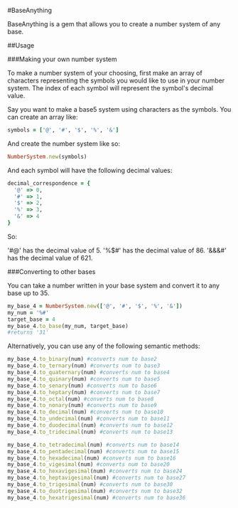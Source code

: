 #BaseAnything

BaseAnything is a gem that allows you to create a number system of any base.

##Usage

###Making your own number system

To make a number system of your choosing, first make an array of characters representing the symbols you would like to use in your number system. The index of each symbol will represent the symbol's decimal value.

Say you want to make a base5 system using characters as the symbols. You can create an array like:

```ruby
symbols = ['@', '#', '$', '%', '&']
```
And create the number system like so:

```ruby
NumberSystem.new(symbols)
```

And each symbol will have the following decimal values:

```ruby
decimal_correspondence = {
  '@' => 0,
  '#' => 1,
  '$' => 2,
  '%' => 3,
  '&' => 4
}
```
So:

'#@' has the decimal value of 5.
'%$#' has the decimal value of 86.
'&&&#' has the decimal value of 621.

###Converting to other bases

You can take a number written in your base system and convert it to any base up to 35.

```ruby
my_base_4 = NumberSystem.new(['@', '#', '$', '%', '&'])
my_num = '%#'
target_base = 4
my_base_4.to_base(my_num, target_base)
#returns '31'
```

Alternatively, you can use any of the following semantic methods:

```ruby
my_base_4.to_binary(num) #converts num to base2
my_base_4.to_ternary(num) #converts num to base3
my_base_4.to_quaternary(num) #converts num to base4
my_base_4.to_quinary(num) #converts num to base5
my_base_4.to_senary(num) #converts num to base6
my_base_4.to_heptary(num) #converts num to base7
my_base_4.to_octal(num) #converts num to base8
my_base_4.to_nonary(num) #converts num to base9
my_base_4.to_decimal(num) #converts num to base10
my_base_4.to_undecimal(num) #converts num to base11
my_base_4.to_duodecimal(num) #converts num to base12
my_base_4.to_tridecimal(num) #converts num to base13

my_base_4.to_tetradecimal(num) #converts num to base14
my_base_4.to_pentadecimal(num) #converts num to base15
my_base_4.to_hexadecimal(num) #converts num to base16
my_base_4.to_vigesimal(num) #converts num to base20
my_base_4.to_hexavigesimal(num) #converts num to base24
my_base_4.to_heptavigesimal(num) #converts num to base27
my_base_4.to_trigesimal(num) #converts num to base30
my_base_4.to_duotrigesimal(num) #converts num to base32
my_base_4.to_hexatrigesimal(num) #converts num to base36
```
